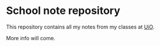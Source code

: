 # School note repository

This repository contains all my notes from my classes at [UiO](http://www.uio.no).

More info will come.
